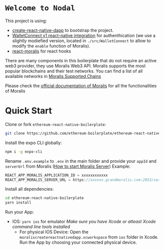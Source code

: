 # `Welcome to Nodal`

This project is using:

- [create-react-native-dapp](https://github.com/cawfree/create-react-native-dapp) to bootstrap the project.
- [WalletConnect v1 react-native integration](https://docs.walletconnect.com/1.0/quick-start/dapps/react-native) for authenthication (we use a slightly modiefied version, located in `./src/WalletConnect` to allow to modify the `enable` function of Moralis).
- [react-moralis](https://github.com/MoralisWeb3/react-moralis) for react hooks

There are many components in this boilerplate that do not require an active web3 provider, they use Moralis Web3 API. Moralis supports the most popular blockchains and their test networks. You can find a list of all available networks in [Moralis Supported Chains](https://docs.moralis.io/moralis-server/web3-sdk/intro#supported-chains)

Please check the [official documentation of Moralis](https://docs.moralis.io/#user) for all the functionalities of Moralis

# Quick Start

 Clone or fork `ethereum-react-native-boilerplate`:

```sh
git clone https://github.com/ethereum-boilerplate/ethereum-react-native-boilerplate.git
```

Install the expo CLI globally:

```sh
npm i -g expo-cli
```

Rename `.env.example` to `.env` in the main folder and provide your `appId` and `serverUrl` from Moralis ([How to start Moralis Server](https://docs.moralis.io/moralis-server/getting-started/create-a-moralis-server))
Example:

```jsx
REACT_APP_MORALIS_APPLICATION_ID = xxxxxxxxxxxx
REACT_APP_MORALIS_SERVER_URL = https://xxxxxx.grandmoralis.com:2053/server
```

Install all dependencies:

```sh
cd ethereum-react-native-boilerplate
yarn install
```

Run your App:

- IOS: `yarn ios` for emulator *Make sure you have Xcode or atleast Xcode command line tools installed*
    -  For physical IOS Device: Open the `moraliscreatereactnativedapp.xcworkspace` from `ios` folder in Xcode. Run the App by choosing your connected physical device.  
